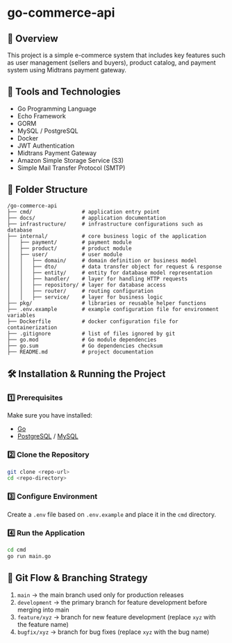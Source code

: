 # go-commerce-api

## 📌 Overview
This project is a simple e-commerce system that includes key features such as user management (sellers and buyers), product catalog, and payment system using Midtrans payment gateway.

## 🚀 Tools and Technologies 
- Go Programming Language
- Echo Framework
- GORM
- MySQL / PostgreSQL
- Docker
- JWT Authentication
- Midtrans Payment Gateway
- Amazon Simple Storage Service (S3)
- Simple Mail Transfer Protocol (SMTP)

## 📂 Folder Structure
```
/go-commerce-api
├── cmd/                # application entry point
├── docs/               # application documentation
├── infrastructure/     # infrastructure configurations such as database
├── internal/           # core business logic of the application
│   ├── payment/        # payment module
│   ├── product/        # product module
│   ├── user/           # user module
│   │   ├── domain/     # domain definition or business model
│   │   ├── dto/        # data transfer object for request & response
│   │   ├── entity/     # entity for database model representation
│   │   ├── handler/    # layer for handling HTTP requests
│   │   ├── repository/ # layer for database access
│   │   ├── router/     # routing configuration
│   │   ├── service/    # layer for business logic
├── pkg/                # libraries or reusable helper functions
├── .env.example        # example configuration file for environment variables
├── Dockerfile          # docker configuration file for containerization
├── .gitignore          # list of files ignored by git
├── go.mod              # Go module dependencies
├── go.sum              # Go dependencies checksum
├── README.md           # project documentation
```

## 🛠️ Installation & Running the Project
### 1️⃣ Prerequisites
Make sure you have installed:
- [Go](https://go.dev/dl/)
- [PostgreSQL](https://www.postgresql.org/download/) / [MySQL](https://dev.mysql.com/downloads/)

### 2️⃣ Clone the Repository
```bash
git clone <repo-url>
cd <repo-directory>
```

### 3️⃣ Configure Environment
Create a `.env` file based on `.env.example` and place it in the `cmd` directory.

### 4️⃣ Run the Application
```bash
cd cmd
go run main.go
```

## 🎯 Git Flow & Branching Strategy
1. `main` → the main branch used only for production releases
2. `development` → the primary branch for feature development before merging into main
3. `feature/xyz` → branch for new feature development (replace `xyz` with the feature name)
4. `bugfix/xyz` → branch for bug fixes (replace `xyz` with the bug name)